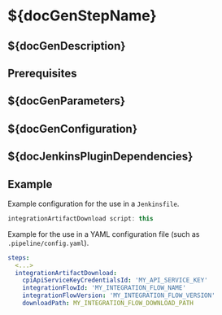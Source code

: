 # ${docGenStepName}

## ${docGenDescription}

## Prerequisites

## ${docGenParameters}

## ${docGenConfiguration}

## ${docJenkinsPluginDependencies}

## Example

Example configuration for the use in a `Jenkinsfile`.

```groovy
integrationArtifactDownload script: this
```

Example for the use in a YAML configuration file (such as `.pipeline/config.yaml`).

```yaml
steps:
  <...>
  integrationArtifactDownload:
    cpiApiServiceKeyCredentialsId: 'MY_API_SERVICE_KEY'
    integrationFlowId: 'MY_INTEGRATION_FLOW_NAME'
    integrationFlowVersion: 'MY_INTEGRATION_FLOW_VERSION'
    downloadPath: MY_INTEGRATION_FLOW_DOWNLOAD_PATH
```
